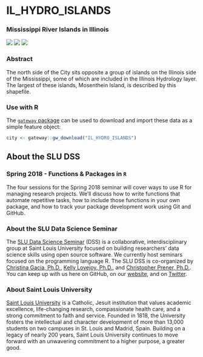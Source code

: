 # IL_HYDRO_ISLANDS
### Mississippi River Islands in Illinois

[![](https://img.shields.io/github/release/slu-openGIS/IL_HYDRO_Islands.svg?label=version)](https://github.com/slu-openGIS/IL_HYDRO_Islands/releases)
[![](https://img.shields.io/github/last-commit/slu-openGIS/IL_HYDRO_Islands.svg)](https://github.com/slu-openGIS/IL_HYDRO_Islands/commits/master)
[![](https://img.shields.io/github/repo-size/slu-openGIS/IL_HYDRO_Islands.svg)](https://github.com/slu-openGIS/IL_HYDRO_Islands)

### Abstract
The north side of the City sits opposite a group of islands on the Illinois side of the Mississippi, some of which are included in the Illinois Hydrology layer. The largest of these islands, Mosenthein Island, is described by this shapefile.

### Use with R
The [`gateway` package](https://github.com/slu-openGIS/gateway) can be used to download and import these data as a simple feature object:

```r
city <- gateway::gw_download("IL_HYDRO_ISLANDS")
```

## About the SLU DSS
### Spring 2018 - Functions & Packages in `R`
The four sessions for the Spring 2018 seminar will cover ways to use R for managing research projects. We’ll discuss how to write functions that automate repetitive tasks, how to include those functions in your own package, and how to track your package development work using Git and GitHub.

### About the SLU Data Science Seminar
The [SLU Data Science Seminar](https://slu-dss.githb.io) (DSS) is a collaborative, interdisciplinary group at Saint Louis University focused on building researchers’ data science skills using open source software. We currently host seminars focused on the programming language R. The SLU DSS is co-organized by [Christina Gacia, Ph.D.](mailto:christina.garcia@slu.edu), [Kelly Lovejoy, Ph.D.](mailto:kelly.lovejoy@slu.edu@slu.edu), and [Christopher Prener, Ph.D.](mailto:chris.prener@slu.edu}). You can keep up with us here on GitHub, on our [website](https://slu-dss.githb.io), and on [Twitter](https://twitter.com/SLUDSS).

### About Saint Louis University
[Saint Louis University](http://wwww.slu.edu) is a Catholic, Jesuit institution that values academic excellence, life-changing research, compassionate health care, and a strong commitment to faith and service. Founded in 1818, the University fosters the intellectual and character development of more than 13,000 students on two campuses in St. Louis and Madrid, Spain. Building on a legacy of nearly 200 years, Saint Louis University continues to move forward with an unwavering commitment to a higher purpose, a greater good.
